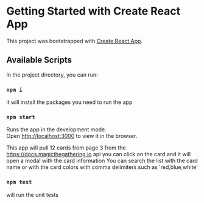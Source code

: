 # Getting Started with Create React App

This project was bootstrapped with [Create React App](https://github.com/facebook/create-react-app).

## Available Scripts

In the project directory, you can run:

### `npm i`

it will install the packages you need to run the app

### `npm start`

Runs the app in the development mode.\
Open [http://localhost:3000](http://localhost:3000) to view it in the browser.

This app will pull 12 cards from page 3 from the  https://docs.magicthegathering.io api
you can click on the card and it will open a modal with the card information
You can search the list with the card name or with the card colors with comma delimiters such as 'red,blue,white'

### `npm test`

will run the unit tests
